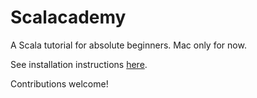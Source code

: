 # Scalacademy

A Scala tutorial for absolute beginners. Mac only for now.

See installation instructions [here](http://cronus.ws/~jliszka/scalacademy/).

Contributions welcome!

